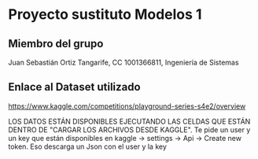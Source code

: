 # Proyecto sustituto Modelos 1

## Miembro del grupo
Juan Sebastián Ortiz Tangarife, CC 1001366811, Ingeniería de Sistemas


## Enlace al Dataset utilizado
https://www.kaggle.com/competitions/playground-series-s4e2/overview

LOS DATOS ESTÁN DISPONIBLES EJECUTANDO LAS CELDAS QUE ESTÁN DENTRO DE "CARGAR LOS ARCHIVOS DESDE KAGGLE". Te pide un user y un key que están disponibles en kaggle -> settings -> Api -> Create new token. Eso descarga un Json con el user y la key
